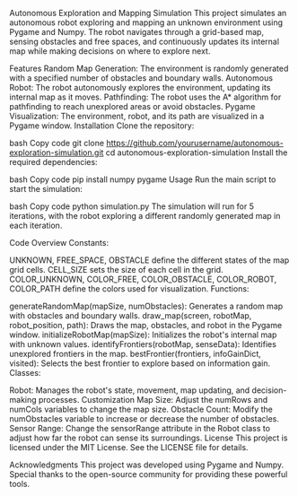 Autonomous Exploration and Mapping Simulation
This project simulates an autonomous robot exploring and mapping an unknown environment using Pygame and Numpy. The robot navigates through a grid-based map, sensing obstacles and free spaces, and continuously updates its internal map while making decisions on where to explore next.

Features
Random Map Generation: The environment is randomly generated with a specified number of obstacles and boundary walls.
Autonomous Robot: The robot autonomously explores the environment, updating its internal map as it moves.
Pathfinding: The robot uses the A* algorithm for pathfinding to reach unexplored areas or avoid obstacles.
Pygame Visualization: The environment, robot, and its path are visualized in a Pygame window.
Installation
Clone the repository:

bash
Copy code
git clone https://github.com/yourusername/autonomous-exploration-simulation.git
cd autonomous-exploration-simulation
Install the required dependencies:

bash
Copy code
pip install numpy pygame
Usage
Run the main script to start the simulation:

bash
Copy code
python simulation.py
The simulation will run for 5 iterations, with the robot exploring a different randomly generated map in each iteration.

Code Overview
Constants:

UNKNOWN, FREE_SPACE, OBSTACLE define the different states of the map grid cells.
CELL_SIZE sets the size of each cell in the grid.
COLOR_UNKNOWN, COLOR_FREE, COLOR_OBSTACLE, COLOR_ROBOT, COLOR_PATH define the colors used for visualization.
Functions:

generateRandomMap(mapSize, numObstacles): Generates a random map with obstacles and boundary walls.
draw_map(screen, robotMap, robot_position, path): Draws the map, obstacles, and robot in the Pygame window.
initializeRobotMap(mapSize): Initializes the robot's internal map with unknown values.
identifyFrontiers(robotMap, senseData): Identifies unexplored frontiers in the map.
bestFrontier(frontiers, infoGainDict, visited): Selects the best frontier to explore based on information gain.
Classes:

Robot: Manages the robot's state, movement, map updating, and decision-making processes.
Customization
Map Size: Adjust the numRows and numCols variables to change the map size.
Obstacle Count: Modify the numObstacles variable to increase or decrease the number of obstacles.
Sensor Range: Change the sensorRange attribute in the Robot class to adjust how far the robot can sense its surroundings.
License
This project is licensed under the MIT License. See the LICENSE file for details.

Acknowledgments
This project was developed using Pygame and Numpy. Special thanks to the open-source community for providing these powerful tools.

